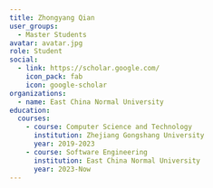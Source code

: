 ```yaml
---
title: Zhongyang Qian
user_groups:
  - Master Students
avatar: avatar.jpg
role: Student
social:
  - link: https://scholar.google.com/
    icon_pack: fab
    icon: google-scholar
organizations:
  - name: East China Normal University
education:
  courses:
    - course: Computer Science and Technology
      institution: Zhejiang Gongshang University
      year: 2019-2023
    - course: Software Engineering
      institution: East China Normal University
      year: 2023-Now
---
```

